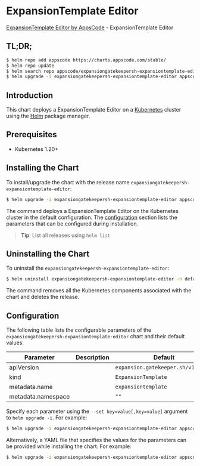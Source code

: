 # ExpansionTemplate Editor

[ExpansionTemplate Editor by AppsCode](https://appscode.com) - ExpansionTemplate Editor

## TL;DR;

```bash
$ helm repo add appscode https://charts.appscode.com/stable/
$ helm repo update
$ helm search repo appscode/expansiongatekeepersh-expansiontemplate-editor --version=v0.19.0
$ helm upgrade -i expansiongatekeepersh-expansiontemplate-editor appscode/expansiongatekeepersh-expansiontemplate-editor -n default --create-namespace --version=v0.19.0
```

## Introduction

This chart deploys a ExpansionTemplate Editor on a [Kubernetes](http://kubernetes.io) cluster using the [Helm](https://helm.sh) package manager.

## Prerequisites

- Kubernetes 1.20+

## Installing the Chart

To install/upgrade the chart with the release name `expansiongatekeepersh-expansiontemplate-editor`:

```bash
$ helm upgrade -i expansiongatekeepersh-expansiontemplate-editor appscode/expansiongatekeepersh-expansiontemplate-editor -n default --create-namespace --version=v0.19.0
```

The command deploys a ExpansionTemplate Editor on the Kubernetes cluster in the default configuration. The [configuration](#configuration) section lists the parameters that can be configured during installation.

> **Tip**: List all releases using `helm list`

## Uninstalling the Chart

To uninstall the `expansiongatekeepersh-expansiontemplate-editor`:

```bash
$ helm uninstall expansiongatekeepersh-expansiontemplate-editor -n default
```

The command removes all the Kubernetes components associated with the chart and deletes the release.

## Configuration

The following table lists the configurable parameters of the `expansiongatekeepersh-expansiontemplate-editor` chart and their default values.

|     Parameter      | Description |                    Default                    |
|--------------------|-------------|-----------------------------------------------|
| apiVersion         |             | <code>expansion.gatekeeper.sh/v1alpha1</code> |
| kind               |             | <code>ExpansionTemplate</code>                |
| metadata.name      |             | <code>expansiontemplate</code>                |
| metadata.namespace |             | <code>""</code>                               |


Specify each parameter using the `--set key=value[,key=value]` argument to `helm upgrade -i`. For example:

```bash
$ helm upgrade -i expansiongatekeepersh-expansiontemplate-editor appscode/expansiongatekeepersh-expansiontemplate-editor -n default --create-namespace --version=v0.19.0 --set apiVersion=expansion.gatekeeper.sh/v1alpha1
```

Alternatively, a YAML file that specifies the values for the parameters can be provided while
installing the chart. For example:

```bash
$ helm upgrade -i expansiongatekeepersh-expansiontemplate-editor appscode/expansiongatekeepersh-expansiontemplate-editor -n default --create-namespace --version=v0.19.0 --values values.yaml
```
